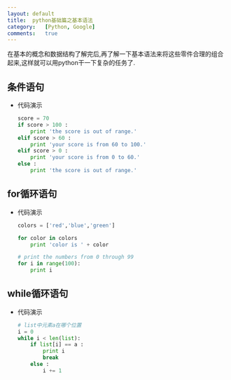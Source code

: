 ```yaml
---
layout:	default
title:	python基础篇之基本语法
category:	[Python, Google]
comments:	true
---
```

在基本的概念和数据结构了解完后,再了解一下基本语法来将这些零件合理的组合起来,这样就可以用python干一下复杂的任务了.



## 条件语句
* 代码演示

	```python
	score = 70
	if score > 100 :
	    print 'the score is out of range.'
	elif score > 60 :
	    print 'your score is from 60 to 100.'
	elif score > 0 :
	    print 'your score is from 0 to 60.'
	else :
	    print 'the score is out of range.'
	```

## for循环语句
* 代码演示

	```python
	colors = ['red','blue','green']

	for color in colors
	    print 'color is ' + color
	```
	```python
	# print the numbers from 0 through 99
	for i in range(100):
	    print i
	```

## while循环语句
* 代码演示

	```python
	# list中元素a在哪个位置
	i = 0
	while i < len(list):
		if list[i] == a :
			print i
			break
		else :
			i += 1
	```

